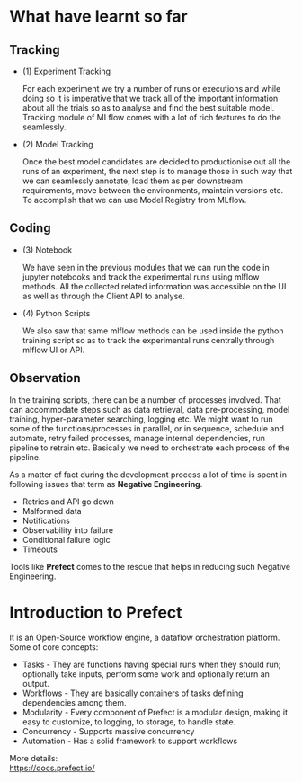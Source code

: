 # What have learnt so far #
## Tracking ##
* (1) Experiment Tracking  
  
  For each experiment we try a number of runs or executions and while doing so it is imperative that we track all of the important information about all the trials so as to analyse and find the best suitable model. Tracking module of MLflow comes with a lot of rich features to do the seamlessly.

* (2) Model Tracking
  
  Once the best model candidates are decided to productionise out all the runs of an experiment, the next step is to manage those in such way that we can seamlessly annotate, load them as per downstream requirements, move between the environments, maintain versions etc. To accomplish that we can use Model Registry from MLflow.

## Coding ##
* (3) Notebook
  
  We have seen in the previous modules that we can run the code in jupyter notebooks and track the experimental runs using mlflow methods. All the collected related information was accessible on the UI as well as through the Client API to analyse.

* (4) Python Scripts
  
  We also saw that same mlflow methods can be used inside the python training script so as to track the experimental runs centrally through mlflow UI or API.

## Observation ##

In the training scripts, there can be a number of processes involved. That can accommodate steps such as data retrieval, data pre-processing, model training, hyper-parameter searching, logging etc. We might want to run some of the functions/processes in parallel, or in sequence, schedule and automate, retry failed processes, manage internal dependencies, run pipeline to retrain etc. Basically we need to orchestrate each process of the pipeline.

As a matter of fact during the development process a lot of time is spent in following issues that term as **Negative Engineering**.
* Retries and API go down
* Malformed data
* Notifications
* Observability into failure
* Conditional failure logic
* Timeouts

Tools like **Prefect** comes to the rescue that helps in reducing such Negative Engineering.

# Introduction to Prefect #

It is an Open-Source workflow engine, a dataflow orchestration platform. Some of core concepts:
* Tasks - They are functions having special runs when they should run; optionally take inputs, perform some work and optionally return an output.
* Workflows - They are basically containers of tasks defining dependencies among them.
* Modularity - Every component of Prefect is a modular design, making it easy to customize, to logging, to storage, to handle state.
* Concurrency - Supports massive concurrency
* Automation - Has a solid framework to support workflows

More details:  
https://docs.prefect.io/


